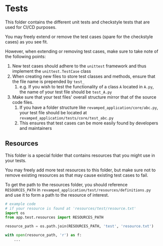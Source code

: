 # Tests

This folder contains the different unit tests and checkstyle tests that are used for CI/CD purposes.

You may freely extend or remove the test cases (spare for the checkstyle cases) as you see fit.

However, when extending or removing test cases, make sure to take note of the following points:

1. New test cases should adhere to the `unittest` framework and thus implement the `unittest.TestCase` class
2. When creating new files to store test classes and methods, ensure that the file name is prepended by `test_`
   1. e.g. If you wish to test the functionality of a class `A` located in `A.py`, the name of your test file should be
      `test_A.py`
3. Make sure that your test files' overall structure mirror that of the source code files.
   1. If you have a folder structure like `revamped_application/core/abc.py`, your test file should be located at
      `revamped_application/tests/core/test_abc.py`
   2. This ensures that test cases can be more easily found by developers and maintainers

## Resources

This folder is a special folder that contains resources that you might use in your tests.

You may freely add more test resources to this folder, but make sure not to remove existing resources as 
that may cause existing test cases to fail.

To get the path to the resources folder, you should reference `RESOURCES_PATH` in
`revamped_application/test/resources/definitions.py` and use it to form a path to the resource of interest.

```python
# example code
# if your resource is found at 'resources/test/resource.txt'
import os
from app.test.resources import RESOURCES_PATH

resource_path = os.path.join(RESOURCES_PATH, 'test', 'resource.txt')

with open(resource_path, 'r') as f:
    ...
```
